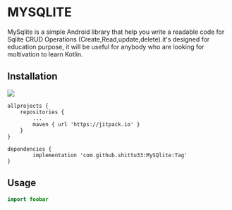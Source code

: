 # MYSQLITE

MySqlite is a simple Android library that help you write a readable code for Sqlite CRUD Operations (Create,Read,update,delete).it's designed for education purpose, it will be useful for anybody who are looking for moltivation to learn Kotlin.

## Installation
[![](https://jitpack.io/v/shittu33/MySQlite.svg)](https://jitpack.io/#shittu33/MySQlite)

	allprojects {
		repositories {
			...
			maven { url 'https://jitpack.io' }
		}
	}

	dependencies {
	        implementation 'com.github.shittu33:MySQlite:Tag'
	}


## Usage

```kotlin
import foobar

